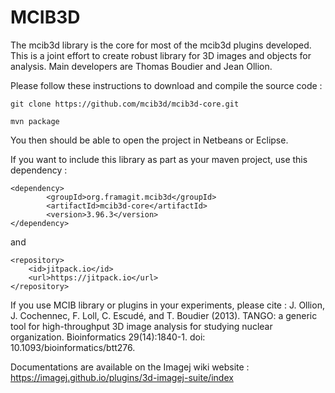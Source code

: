 # MCIB3D
The mcib3d library is the core for most of the mcib3d plugins developed. This is a joint effort to
create robust library for 3D images and objects for analysis. Main developers are Thomas Boudier and
Jean Ollion. 

Please follow these instructions to download and compile the source code : 

`git clone https://github.com/mcib3d/mcib3d-core.git`

`mvn package`

You then should be able to open the project in Netbeans or Eclipse. 

If you want to include this library as part as your maven project, use this dependency : 

```
<dependency>
		<groupId>org.framagit.mcib3d</groupId>
		<artifactId>mcib3d-core</artifactId>
		<version>3.96.3</version>		
</dependency>
```

and 

```
<repository>	
	<id>jitpack.io</id>
	<url>https://jitpack.io</url>
</repository>
```


  
  If you use MCIB library or plugins in your experiments, please cite : 
  J. Ollion, J. Cochennec, F. Loll, C. Escudé, and T. Boudier (2013). 
  TANGO: a generic tool for high-throughput 3D image analysis for studying nuclear organization.
  Bioinformatics 29(14):1840-1. doi: 10.1093/bioinformatics/btt276.
  
  Documentations are available on the Imagej wiki website : 
  https://imagej.github.io/plugins/3d-imagej-suite/index

